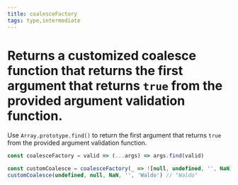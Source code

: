 ```yaml
---
title: coalesceFactory
tags: type,intermediate
---
```


# Returns a customized coalesce function that returns the first argument that returns `true` from the provided argument validation function.

Use `Array.prototype.find()` to return the first argument that returns `true` from the provided argument validation function.

```js
const coalesceFactory = valid => (...args) => args.find(valid)
```

```js
const customCoalesce = coalesceFactory(_ => ![null, undefined, '', NaN].includes(_))
customCoalesce(undefined, null, NaN, '', 'Waldo') // "Waldo"
```
